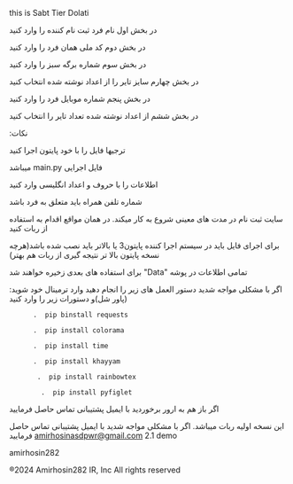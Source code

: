 this is Sabt Tier Dolati



در بخش اول نام فرد ثبت نام کننده را وارد کنید

در بخش دوم کد ملی همان فرد را وارد کنید

در بخش سوم شماره برگه سبز را وارد کنید 

در بخش چهارم سایز تایر را از اعداد نوشته شده انتخاب کنید

در بخش پنجم شماره موبایل فرد را وارد کنید

در بخش ششم از اعداد نوشته شده تعداد تایر را انتخاب کنید


:نکات

ترجیها فایل را با خود پایتون اجرا کنید

میباشد main.py فایل اجرایی

اطلاعات را با حروف و اعداد انگلیسی وارد کنید

 شماره تلفن همراه باید متعلق به فرد باشد

سایت ثبت نام در مدت های معینی شروع به کار میکند. در همان مواقع اقدام به استفاده از ربات کنید

برای اجرای فایل باید در سیستم اجرا کننده پایتون3 یا بالاتر باید نصب شده باشد(هرچه نسخه پایتون بالا تر نتیجه گیری از ربات هم بهتر)

برای استفاده های بعدی زخیره خواهند شد "Data" تمامی اطلاعات در پوشه

:اگر با مشکلی مواجه شدید دستور العمل های زیر را انجام دهید
وارد ترمینال خود شوید (پاور شل)و دستورات زیر را وارد کنید




          .  pip binstall requests
           
          .  pip install colorama
           
          .  pip install time
           
          .  pip install khayyam
           
           .  pip install rainbowtex
           
            .  pip install pyfiglet
اگر باز هم به ارور برخوردید با ایمیل پشتیبانی تماس حاصل فرمایید



این نسخه اولیه ربات میباشد. اگر با مشکلی مواجه شدید با ایمیل پشتیبانی تماس حاصل فرمایید
amirhosinasdpwr@gmail.com
2.1 demo




amirhosin282

®2024 Amirhosin282 IR, Inc All rights reserved
